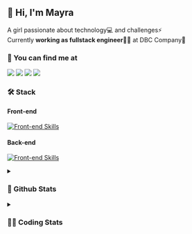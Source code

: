 ## 👋 Hi, I'm Mayra

A girl passionate about technology💻 and challenges⚡  
Currently **working as fullstack engineer**👩‍💻 at DBC Company🚀   

### 💬 You can find me at

<a href="https://mayra.dev" target="_blank" rel="noopener"><img src="https://img.shields.io/badge/-mayra.dev-005FED?style=flat&logo=Google-chrome&logoColor=white"/></a>
<a href="https://linkedin.com/in/mayraamaral" target="_blank" rel="noopener"><img src="https://img.shields.io/badge/-/mayraamaral-0077B5?style=flat&logo=Linkedin&logoColor=white"/></a>
<a href="mailto:mayra@mayra.dev" target="_blank" rel="noopener"><img src="https://img.shields.io/badge/-mayra@mayra.dev-D14836?style=flat&logo=Gmail&logoColor=white"/></a>
<a href="" target="_blank" rel="noopener"><img src="https://img.shields.io/badge/-mayraamaral-7289DA?style=flat&logo=Discord&logoColor=white"/></a>

### 🛠️ Stack
#### Front-end

[![Front-end Skills](https://skillicons.dev/icons?i=react,next,redux,styledcomponents,html,css,sass,js,ts,figma)](https://skillicons.dev)
#### Back-end

[![Front-end Skills](https://skillicons.dev/icons?i=java,spring,hibernate,aws,idea,postgres,mysql,git,linux,bash,nodejs,docker,kubernetes,jenkins)](https://skillicons.dev)


<details>
    <summary><h3>📌 Github Stats</h3></summary>
    <div align="center">
        <table>
      <td><img height="160em" src="https://github-readme-stats.vercel.app/api?username=mayraamaral&show_icons=true&theme=algolia&hide_border=true&hide=stars&count_private=true" alt="Readme stats"></td>
      <td><img height="160em" src="https://github-readme-stats.vercel.app/api/top-langs/?username=mayraamaral&&layout=compact&&theme=algolia&hide_border=true&langs_count=6" alt="Language stats"></td>
       </table>
  </div> 
    

  <p align="center">
    <img src="https://github-readme-streak-stats.herokuapp.com?user=mayraamaral&theme=dark&hide_border=true&date_format=j%20M%5B%20Y%5D&locale=pt-br&background=050F2C&ring=0195DD&fire=23AA7D&currStreakLabel=23AA7D" alt="Streak stats">
  </p> 
</details>

<details>
  <summary><h3>👩‍💻 Coding Stats</h3></summary>
  
  <!--START_SECTION:waka-->
![Code Time](http://img.shields.io/badge/Code%20Time-224%20hrs%2032%20mins-blue)

**🐱 My GitHub Data** 

> 📦 579.2 kB Used in GitHub's Storage 
 > 
> 🏆 53 Contributions in the Year 2024
 > 
> 🚫 Not Opted to Hire
 > 
> 📜 50 Public Repositories 
 > 
> 🔑 28 Private Repositories 
 > 
**I'm an Early 🐤** 

```text
🌞 Morning                325 commits         ███░░░░░░░░░░░░░░░░░░░░░░   11.84 % 
🌆 Daytime                1434 commits        █████████████░░░░░░░░░░░░   52.24 % 
🌃 Evening                849 commits         ████████░░░░░░░░░░░░░░░░░   30.93 % 
🌙 Night                  137 commits         █░░░░░░░░░░░░░░░░░░░░░░░░   04.99 % 
```
📅 **I'm Most Productive on Tuesday** 

```text
Monday                   534 commits         █████░░░░░░░░░░░░░░░░░░░░   19.45 % 
Tuesday                  535 commits         █████░░░░░░░░░░░░░░░░░░░░   19.49 % 
Wednesday                352 commits         ███░░░░░░░░░░░░░░░░░░░░░░   12.82 % 
Thursday                 465 commits         ████░░░░░░░░░░░░░░░░░░░░░   16.94 % 
Friday                   439 commits         ████░░░░░░░░░░░░░░░░░░░░░   15.99 % 
Saturday                 136 commits         █░░░░░░░░░░░░░░░░░░░░░░░░   04.95 % 
Sunday                   284 commits         ███░░░░░░░░░░░░░░░░░░░░░░   10.35 % 
```


📊 **This Week I Spent My Time On** 

```text
🕑︎ Time Zone: America/Sao_Paulo

💬 Programming Languages: 
Java                     10 hrs 40 mins      ████████████████████░░░░░   81.35 % 
Python                   53 mins             ██░░░░░░░░░░░░░░░░░░░░░░░   06.77 % 
Text                     27 mins             █░░░░░░░░░░░░░░░░░░░░░░░░   03.43 % 
Java Properties          24 mins             █░░░░░░░░░░░░░░░░░░░░░░░░   03.05 % 
GitIgnore file           18 mins             █░░░░░░░░░░░░░░░░░░░░░░░░   02.33 % 

🔥 Editors: 
Intellijidea             10 hrs 22 mins      ████████████████████░░░░░   78.97 % 
VS Code                  2 hrs 45 mins       █████░░░░░░░░░░░░░░░░░░░░   21.03 % 

💻 Operating System: 
Linux                    13 hrs 7 mins       █████████████████████████   100.00 % 
```

**I Mostly Code in HTML** 

```text
HTML                     121 repos           ███████░░░░░░░░░░░░░░░░░░   27.07 % 
Java                     106 repos           ██████░░░░░░░░░░░░░░░░░░░   23.71 % 
JavaScript               100 repos           ██████░░░░░░░░░░░░░░░░░░░   22.37 % 
FreeMarker               1 repo              ░░░░░░░░░░░░░░░░░░░░░░░░░   00.22 % 
PLSQL                    1 repo              ░░░░░░░░░░░░░░░░░░░░░░░░░   00.22 % 
```




 Last Updated on 30/01/2024 18:51:31 UTC
<!--END_SECTION:waka-->

</details>
